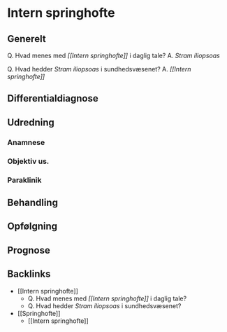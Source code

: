 # Intern springhofte
## Generelt
Q. Hvad menes med *[[Intern springhofte]]* i daglig tale? 
A. *Stram iliopsoas*

Q. Hvad hedder *Stram iliopsoas* i sundhedsvæsenet? 
A. *[[Intern springhofte]]* 

## Differentialdiagnose


## Udredning
### Anamnese

### Objektiv us.

### Paraklinik

## Behandling


## Opfølgning


## Prognose
 

## Backlinks
* [[Intern springhofte]]
	* Q. Hvad menes med *[[Intern springhofte]]* i daglig tale? 
	* Q. Hvad hedder *Stram iliopsoas* i sundhedsvæsenet? 
* [[Springhofte]]
	* [[Intern springhofte]]

<!-- #anki/tag/med/Orto #anki/deck/Medicine -->

<!-- {BearID:AFD39FAE-0685-48D4-81D2-61F9A5E580C3-5593-000022BCF4C6A60E} -->
